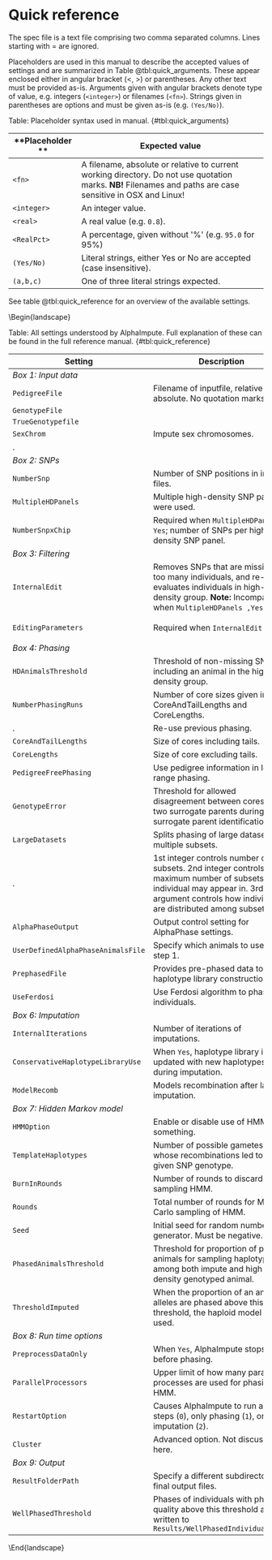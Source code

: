 ﻿# Quick reference

The spec file is a text file comprising two comma separated columns. Lines starting with = are ignored. 

Placeholders are used in this manual to describe the accepted values of settings and are summarized in Table @tbl:quick_arguments. 
These appear enclosed either in angular bracket (<, >) or parentheses. 
Any other text must be provided as-is. 
Arguments given with angular brackets denote type of value, e.g. integers (`<integer>`) or filenames (`<fn>`).
Strings given in parentheses are options and must be given as-is (e.g. `(Yes/No)`).

Table: Placeholder syntax used in manual. {#tbl:quick_arguments}

**Placeholder	** |  **Expected value**
-----------------|----------------------------------------------------------------
`<fn>`           | A filename, absolute or relative to current working directory. Do not use quotation marks. **NB!** Filenames and paths are case sensitive in OSX and Linux!
`<integer>`      | An integer value.
`<real>`         | A real value (e.g. `0.8`).
`<RealPct>`      | A percentage, given without '%' (e.g. `95.0` for 95%)
`(Yes/No)`       | Literal strings, either Yes or No are accepted (case insensitive).
`(a,b,c)`        | One of three literal strings expected.

See table @tbl:quick_reference for an overview of the available settings.

\Begin{landscape}

Table: All settings understood by AlphaImpute. Full explanation of these can be found in the full reference manual. {#tbl:quick_reference}

**Setting**                     | **Description**                | **Accepted values**
--------------------------------|--------------------------------|-----------------------------
*Box 1: Input data* || 
`PedigreeFile` | Filename of inputfile, relative or absolute. No quotation marks. | Filename, max 300 characters. 
`GenotypeFile` |  | 
`TrueGenotypefile` |  |
`SexChrom` | Impute sex chromosomes. | `No` -- default
.  |  | `Yes,<fn>,(Male/Female)`
*Box 2: SNPs* | | 
`NumberSnp` |	Number of SNP positions in input files.	| `<integer>`
`MultipleHDPanels` | Multiple high-density SNP panels were used. | `(Yes/No)`
`NumberSnpxChip` | Required when `MultipleHDPanels, Yes`; number of SNPs per high-density SNP panel. | `<Integer>,<Integer>,...`
*Box 3: Filtering* ||
`InternalEdit` | Removes SNPs that are missing in too many individuals, and re-evaluates individuals in high-density group. **Note:** Incompatible when `MultipleHDPanels ,Yes`. | `(Yes/No)`
`EditingParameters` | Required when `InternalEdit ,Yes`. | `<RealPct>,<RealPct>, <RealPct>,(AllSnpOut/EditedSnpOut)`
*Box 4: Phasing* ||
`HDAnimalsThreshold` | Threshold of non-missing SNPs for including an animal in the high-density group. | `<RealPct>`
`NumberPhasingRuns` | Number of core sizes given in CoreAndTailLengths and CoreLengths. | `<integer>`
. | Re-use previous phasing. | `phasedone,<fn>,<integer>`
`CoreAndTailLengths` | Size of cores including tails. | `<integer>,<integer>,...`
`CoreLengths` | Size of core excluding tails. | `<integer>,<integer>,...`
`PedigreeFreePhasing` | Use pedigree information in long-range phasing. | `(Yes/No)`
`GenotypeError` | Threshold for allowed disagreement between cores of two surrogate parents during surrogate parent identification. | `<RealPct>`
`LargeDatasets` | Splits phasing of large datasets into multiple subsets. | `Yes,<integer>,<integer>, (RandomOrder/Off/InputOrder)`
. |  1st integer controls number of subsets. 2nd integer controls maximum number of subsets each individual may appear in. 3rd argument controls how individuals are distributed among subsets. | 
`AlphaPhaseOutput` | Output control setting for AlphaPhase settings. | `(No/Yes/Binary/Verbose)`
`UserDefinedAlphaPhaseAnimalsFile` | Specify which animals to use in step 1. | `<fn>`
`PrephasedFile` | Provides pre-phased data to haplotype library construction. | `<fn>`
`UseFerdosi` | Use Ferdosi algorithm to phase individuals. | `(Yes/No)`
*Box 6: Imputation* | |
`InternalIterations` | Number of iterations of imputations. | `<integer>`
`ConservativeHaplotypeLibraryUse` | When `Yes`, haplotype library is not updated with new haplotypes during imputation. | `(Yes/No)`
`ModelRecomb` | Models recombination after last imputation. | `(Yes/No)`
*Box 7: Hidden Markov model* | |
`HMMOption` | Enable or disable use of HMM something. | `(Yes/No)`
`TemplateHaplotypes` | Number of possible gametes whose recombinations led to a given SNP genotype. | `<integer>`
`BurnInRounds` | Number of rounds to discard before sampling HMM. | `<integer>`
`Rounds` | Total number of rounds for Monte-Carlo sampling of HMM. | `<integer>`
`Seed` | Initial seed for random number generator. Must be negative. | `<integer>`
`PhasedAnimalsThreshold` | Threshold for proportion of phased animals for sampling haplotypes among both impute and high-density genotyped animal. | `<RealPct>`
`ThresholdImputed` | When the proportion of an animal’s alleles are phased above this threshold, the haploid model is used. | `<RealPct>`
*Box 8: Run time options* | |
`PreprocessDataOnly` | When `Yes`, AlphaImpute stops before phasing. | `(Yes/No)`
`ParallelProcessors` | Upper limit of how many parallel processes are used for phasing and HMM. | `<integer>`
`RestartOption` | Causes AlphaImpute to run all steps (`0`), only phasing (`1`), or only imputation (`2`). | `(0,1,2)`
`Cluster` | Advanced option. Not discussed here.	| 
*Box 9: Output* | |
`ResultFolderPath` | Specify a different subdirectory for final output files. | `<path>`
`WellPhasedThreshold` | Phases of individuals with phasing quality above this threshold are written to `Results/WellPhasedIndividuals.txt` | `<Real>`

\End{landscape}


